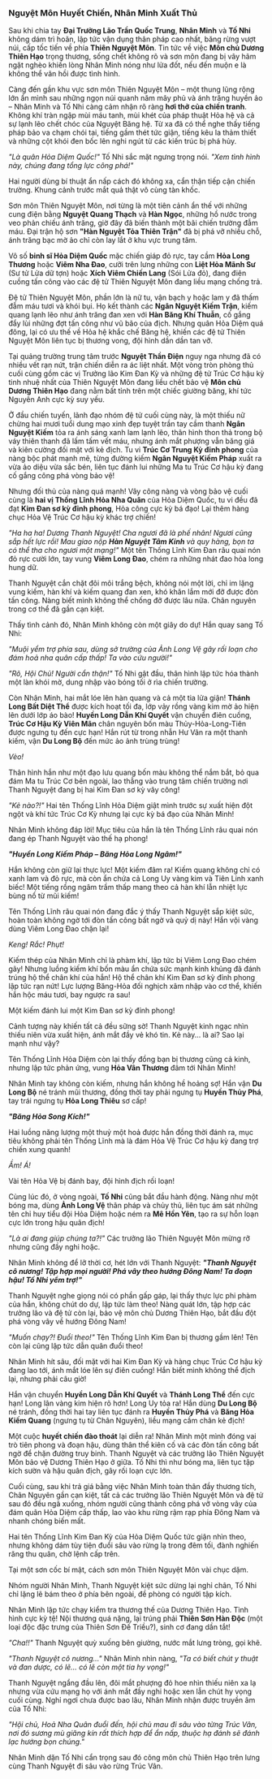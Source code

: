 ### Nguyệt Môn Huyết Chiến, Nhân Minh Xuất Thủ

Sau khi chia tay **Đại Trưởng Lão Trần Quốc Trung**, **Nhân Minh** và **Tố Nhi** không dám trì hoãn, lập tức vận dụng thân pháp cao nhất, băng rừng vượt núi, cấp tốc tiến về phía **Thiên Nguyệt Môn**. Tin tức về việc **Môn chủ Dương Thiên Hạo** trọng thương, sống chết không rõ và sơn môn đang bị vây hãm ngặt nghèo khiến lòng Nhân Minh nóng như lửa đốt, nếu đến muộn e là không thể vãn hồi được tình hình.

Càng đến gần khu vực sơn môn Thiên Nguyệt Môn – một thung lũng rộng lớn ẩn mình sau những ngọn núi quanh năm mây phủ và ánh trăng huyền ảo – Nhân Minh và Tố Nhi càng cảm nhận rõ ràng **hơi thở của chiến tranh**. Không khí tràn ngập mùi máu tanh, mùi khét của pháp thuật Hỏa hệ và cả sự lạnh lẽo chết chóc của Nguyệt  Băng hệ. Từ xa đã có thể nghe thấy tiếng pháp bảo va chạm chói tai, tiếng gầm thét tức giận, tiếng kêu la thảm thiết và những cột khói đen bốc lên nghi ngút từ các kiến trúc bị phá hủy.

_"Là quân Hỏa Diệm Quốc!"_ Tố Nhi sắc mặt ngưng trọng nói. _"Xem tình hình này, chúng đang tổng lực công phá!"_

Hai người dùng bí thuật ẩn nấp cách đó không xa, cẩn thận tiếp cận chiến trường. Khung cảnh trước mắt quả thật vô cùng tàn khốc.

Sơn môn Thiên Nguyệt Môn, nơi từng là một tiên cảnh ẩn thế với những cung điện bằng **Nguyệt Quang Thạch** và **Hàn Ngọc**, những hồ nước trong veo phản chiếu ánh trăng, giờ đây đã biến thành một bãi chiến trường đẫm máu. Đại trận hộ sơn **"Hàn Nguyệt Tỏa Thiên Trận"** đã bị phá vỡ nhiều chỗ, ánh trăng bạc mờ ảo chỉ còn lay lắt ở khu vực trung tâm.

Vô số **binh sĩ Hỏa Diệm Quốc** mặc chiến giáp đỏ rực, tay cầm **Hỏa Long Thương** hoặc **Viêm Nha Đao**, cưỡi trên lưng những con **Liệt Hỏa Mãnh Sư** (Sư tử Lửa dữ tợn) hoặc **Xích Viêm Chiến Lang** (Sói Lửa đỏ), đang điên cuồng tấn công vào các đệ tử Thiên Nguyệt Môn đang liều mạng chống trả.

Đệ tử Thiên Nguyệt Môn, phần lớn là nữ tu, vận bạch y hoặc lam y đã thấm đẫm máu tươi và khói bụi. Họ kết thành các **Ngân Nguyệt Kiếm Trận**, kiếm quang lạnh lẽo như ánh trăng đan xen với **Hàn Băng Khí Thuẫn**, cố gắng đẩy lùi những đợt tấn công như vũ bão của địch. Nhưng quân Hỏa Diệm quá đông, lại có ưu thế về Hỏa hệ khắc chế Băng hệ, khiến các đệ tử Thiên Nguyệt Môn liên tục bị thương vong, đội hình dần dần tan vỡ.

Tại quảng trường trung tâm trước **Nguyệt Thần Điện** nguy nga nhưng đã có nhiều vết rạn nứt, trận chiến diễn ra ác liệt nhất. Một vòng tròn phòng thủ cuối cùng gồm các vị Trưởng lão Kim Đan Kỳ và những đệ tử Trúc Cơ hậu kỳ tinh nhuệ nhất của Thiên Nguyệt Môn đang liều chết bảo vệ **Môn chủ Dương Thiên Hạo** đang nằm bất tỉnh trên một chiếc giường băng, khí tức Nguyên Anh cực kỳ suy yếu.

Ở đầu chiến tuyến, lãnh đạo nhóm đệ tử cuối cùng này, là một thiếu nữ chừng hai mươi tuổi dung mạo xinh đẹp tuyệt trần tay cầm thanh **Ngân Nguyệt Kiếm** tỏa ra ánh sáng xanh lam lạnh lẽo, thân hình thon thả trong bộ váy thiên thanh đã lấm tấm vết máu, nhưng ánh mắt phượng vẫn băng giá và kiên cường đối mặt với kẻ địch. Tu vi **Trúc Cơ Trung Kỳ đỉnh phong** của nàng bộc phát mạnh mẽ, từng đường kiếm **Ngân Nguyệt Kiếm Pháp** xuất ra vừa ảo diệu vừa sắc bén, liên tục đánh lui những Ma tu Trúc Cơ hậu kỳ đang cố gắng công phá vòng bảo vệ!

Nhưng đối thủ của nàng quá mạnh! Vây công nàng và vòng bảo vệ cuối cùng là **hai vị Thống Lĩnh Hỏa Nha Quân** của Hỏa Diệm Quốc, tu vi đều đã đạt **Kim Đan sơ kỳ đỉnh phong**, Hỏa công cực kỳ bá đạo! Lại thêm hàng chục Hỏa Vệ Trúc Cơ hậu kỳ khác trợ chiến!

_"Ha ha ha! Dương Thanh Nguyệt! Cha ngươi đã là phế nhân! Ngươi cũng sắp hết lực rồi! Mau giao nộp **Hàn Nguyệt Tâm Kinh** và quy hàng, bọn ta có thể tha cho ngươi một mạng!"_ Một tên Thống Lĩnh Kim Đan râu quai nón đỏ rực cười lớn, tay vung **Viêm Long Đao**, chém ra những nhát đao hỏa long hung dữ.

Thanh Nguyệt cắn chặt đôi môi trắng bệch, không nói một lời, chỉ im lặng vung kiếm, hàn khí và kiếm quang đan xen, khó khăn lắm mới đỡ được đòn tấn công. Nàng biết mình không thể chống đỡ được lâu nữa. Chân nguyên trong cơ thể đã gần cạn kiệt.

Thấy tình cảnh đó, Nhân Minh không còn một giây do dự! Hắn quay sang Tố Nhi:

_"Muội yểm trợ phía sau, dùng sở trường của Ảnh Long Vệ gây rối loạn cho đám hoả nha quân cấp thấp! Ta vào cứu người!"_

_"Rõ, Hội Chủ! Người cẩn thận!"_ Tố Nhi gật đầu, thân hình lập tức hóa thành một làn khói mờ, dung nhập vào bóng tối ở rìa chiến trường.

Còn Nhân Minh, hai mắt lóe lên hàn quang và cả một tia lửa giận! **Thánh Long Bất Diệt Thể** được kích hoạt tối đa, lớp vảy rồng vàng kim mờ ảo hiện lên dưới lớp áo bào! **Huyền Long Dẫn Khí Quyết** vận chuyển điên cuồng, **Trúc Cơ Hậu Kỳ Viên Mãn** chân nguyên bốn màu Thủy-Hỏa-Long-Tiên được ngưng tụ đến cực hạn! Hắn rút từ trong nhẫn Hư Vân ra một thanh kiếm, vận **Du Long Bộ** đến mức ảo ảnh trùng trùng!

_Vèo!_

Thân hình hắn như một đạo lưu quang bốn màu không thể nắm bắt, bỏ qua đám Ma tu Trúc Cơ bên ngoài, lao thẳng vào trung tâm chiến trường nơi Thanh Nguyệt đang bị hai Kim Đan sơ kỳ vây công!

_"Kẻ nào?!"_ Hai tên Thống Lĩnh Hỏa Diệm giật mình trước sự xuất hiện đột ngột và khí tức Trúc Cơ Kỳ nhưng lại cực kỳ bá đạo của Nhân Minh!

Nhân Minh không đáp lời! Mục tiêu của hắn là tên Thống Lĩnh râu quai nón đang ép Thanh Nguyệt vào thế hạ phong!

**_"Huyền Long Kiếm Pháp – Băng Hỏa Long Ngâm!"_**


Hắn không còn giữ lại thực lực! Một kiếm đâm ra! Kiếm quang không chỉ có xanh lam và đỏ rực, mà còn ẩn chứa cả Long Uy vàng kim và Tiên Linh xanh biếc! Một tiếng rồng ngâm trầm thấp mang theo cả hàn khí lẫn nhiệt lực bùng nổ từ mũi kiếm!

Tên Thống Lĩnh râu quai nón đang đắc ý thấy Thanh Nguyệt sắp kiệt sức, hoàn toàn không ngờ tới đòn tấn công bất ngờ và quỷ dị này! Hắn vội vàng dùng Viêm Long Đao chặn lại!

_Keng! Rắc! Phụt!_

Kiếm thép của Nhân Minh chỉ là phàm khí, lập tức bị Viêm Long Đao chém gãy! Nhưng luồng kiếm khí bốn màu ẩn chứa sức mạnh kinh khủng đã đánh trúng hộ thể chân khí của hắn! Hộ thể chân khí Kim Đan sơ kỳ đỉnh phong lập tức rạn nứt! Lực lượng Băng-Hỏa đối nghịch xâm nhập vào cơ thể, khiến hắn hộc máu tươi, bay ngược ra sau!

Một kiếm đánh lui một Kim Đan sơ kỳ đỉnh phong!

Cảnh tượng này khiến tất cả đều sững sờ! Thanh Nguyệt kinh ngạc nhìn thiếu niên vừa xuất hiện, ánh mắt đầy vẻ khó tin. Kẻ này... là ai? Sao lại mạnh như vậy?

Tên Thống Lĩnh Hỏa Diệm còn lại thấy đồng bạn bị thương cũng cả kinh, nhưng lập tức phản ứng, vung **Hỏa Vân Thương** đâm tới Nhân Minh!

Nhân Minh tay không còn kiếm, nhưng hắn không hề hoảng sợ! Hắn vận **Du Long Bộ** né tránh mũi thương, đồng thời tay phải ngưng tụ **Huyền Thủy Phá**, tay trái ngưng tụ **Hỏa Long Thiêu** sơ cấp!

**_"Băng Hỏa Song Kích!"_**

Hai luồng năng lượng một thuỷ một hoả được hắn đồng thời đánh ra, mục tiêu không phải tên Thống Lĩnh mà là đám Hỏa Vệ Trúc Cơ hậu kỳ đang trợ chiến xung quanh!

_Ầm! Á!_

Vài tên Hỏa Vệ bị đánh bay, đội hình địch rối loạn!

Cùng lúc đó, ở vòng ngoài, **Tố Nhi** cũng bắt đầu hành động. Nàng như một bóng ma, dùng **Ảnh Long Vệ** thân pháp và chủy thủ, liên tục ám sát những tên chỉ huy tiểu đội Hỏa Diệm hoặc ném ra **Mê Hồn Yên**, tạo ra sự hỗn loạn cực lớn trong hậu quân địch!

_"Là ai đang giúp chúng ta?!"_ Các trưởng lão Thiên Nguyệt Môn mừng rỡ nhưng cũng đầy nghi hoặc.

Nhân Minh không để lỡ thời cơ, hét lớn với Thanh Nguyệt: **_"Thanh Nguyệt cô nương! Tập hợp mọi người! Phá vây theo hướng Đông Nam! Ta đoạn hậu! Tố Nhi yểm trợ!"_**

Thanh Nguyệt nghe giọng nói có phần gấp gáp, lại thấy thực lực phi phàm của hắn, không chút do dự, lập tức làm theo! Nàng quát lớn, tập hợp các trưởng lão và đệ tử còn lại, bảo vệ môn chủ Dương Thiên Hạo, bắt đầu đột phá vòng vây về hướng Đông Nam!

_"Muốn chạy?! Đuổi theo!"_ Tên Thống Lĩnh Kim Đan bị thương gầm lên! Tên còn lại cũng lập tức dẫn quân đuổi theo!

Nhân Minh hít sâu, đối mặt với hai Kim Đan Kỳ và hàng chục Trúc Cơ hậu kỳ đang lao tới, ánh mắt lóe lên sự điên cuồng! Hắn biết mình không thể địch lại, nhưng phải câu giờ!

Hắn vận chuyển **Huyền Long Dẫn Khí Quyết** và **Thánh Long Thể** đến cực hạn! Long lân vàng kim hiện rõ hơn! Long Uy tỏa ra! Hắn dùng **Du Long Bộ** né tránh, đồng thời hai tay liên tục đánh ra **Huyền Thủy Phá** và **Băng Hỏa Kiếm Quang** (ngưng tụ từ Chân Nguyên), liều mạng cầm chân kẻ địch!

Một cuộc **huyết chiến đào thoát** lại diễn ra! Nhân Minh một mình đóng vai trò tiên phong và đoạn hậu, dùng thân thể kiên cố và các đòn tấn công bất ngờ để chặn đường truy binh. Thanh Nguyệt và các trưởng lão Thiên Nguyệt Môn bảo vệ Dương Thiên Hạo ở giữa. Tố Nhi thì như bóng ma, liên tục tập kích sườn và hậu quân địch, gây rối loạn cực lớn.

Cuối cùng, sau khi trả giá bằng việc Nhân Minh toàn thân đầy thương tích, Chân Nguyên gần cạn kiệt, tất cả các trưởng lão Thiên Nguyệt Môn và đệ tử sau đó đều ngã xuống, nhóm người cũng thành công phá vỡ vòng vây của đám quân Hỏa Diệm cấp thấp, lao vào khu rừng rậm rạp phía Đông Nam và nhanh chóng biến mất.

Hai tên Thống Lĩnh Kim Đan Kỳ của Hỏa Diệm Quốc tức giận nhìn theo, nhưng không dám tùy tiện đuổi sâu vào rừng lạ trong đêm tối, đành nghiến răng thu quân, chờ lệnh cấp trên.

Tại một sơn cốc bí mật, cách sơn môn Thiên Nguyệt Môn vài chục dặm.

Nhóm người Nhân Minh, Thanh Nguyệt kiệt sức dừng lại nghỉ chân, Tố Nhi chỉ lặng lẽ bám theo ở phía bên ngoài, đề phòng có người tập kích.

Nhân Minh lập tức chạy kiểm tra thương thế của Dương Thiên Hạo. Tình hình cực kỳ tệ! Nội thương quá nặng, lại trúng phải **Thiên Sơn Hàn Độc** (một loại độc đặc trưng của Thiên Sơn Đế Triều?), sinh cơ đang dần tắt!

_"Cha!!"_ Thanh Nguyệt quỳ xuống bên giường, nước mắt lưng tròng, gọi khẽ.

_"Thanh Nguyệt cô nương..."_ Nhân Minh nhìn nàng, _"Ta có biết chút y thuật và đan dược, có lẽ... có lẽ còn một tia hy vọng!"_

Thanh Nguyệt ngẩng đầu lên, đôi mắt phượng đỏ hoe nhìn thiếu niên xa lạ nhưng vừa cứu mạng họ với ánh mắt đầy nghi hoặc xen lẫn chút hy vọng cuối cùng. Nghỉ ngơi chưa được bao lâu, Nhân Minh nhận được truyền âm của Tố Nhi:

_"Hội chủ, Hoả Nha Quân đuổi đến, hội chủ mau đi sâu vào từng Trúc Vân, nơi đó sương mù giăng kín rất thích hợp để ẩn nấp, thuộc hạ đánh sẽ đánh lạc hướng bọn chúng."_

Nhân Minh dặn Tố Nhi cẩn trọng sau đó cõng môn chủ Thiên Hạo trên lưng cùng Thanh Nguyệt đi sâu vào rừng Trúc Vân.
